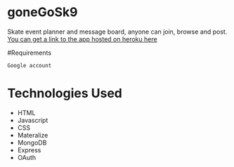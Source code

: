 # goneGoSk9
Skate event planner and message board, anyone can join, browse and post.
[You can get a link to the app hosted on heroku here](https://gosk9.herokuapp.com)

#Requirements

    Google account
    
# Technologies Used
* HTML
* Javascript
* CSS
* Materalize
* MongoDB
* Express
* OAuth
